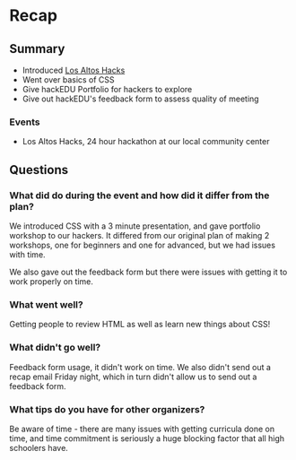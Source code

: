 # Recap

## Summary

- Introduced [Los Altos Hacks](http://losaltoshacks.com)
- Went over basics of CSS
- Give hackEDU Portfolio for hackers to explore
- Give out hackEDU's feedback form to assess quality of meeting

### Events

- Los Altos Hacks, 24 hour hackathon at our local community center

## Questions

### What did do during the event and how did it differ from the plan?

We introduced CSS with a 3 minute presentation, and gave portfolio workshop to
our hackers.  It differed from our original plan of making 2 workshops, one for
beginners and one for advanced, but we had issues with time.

We also gave out the feedback form but there were issues with getting it to work
properly on time.

### What went well?

Getting people to review HTML as well as learn new things about CSS!

### What didn't go well?

Feedback form usage, it didn't work on time. We also didn't send out a recap
email Friday night, which in turn didn't allow us to send out a feedback form.

### What tips do you have for other organizers?

Be aware of time - there are many issues with getting curricula done on time,
and time commitment is seriously a huge blocking factor that all high schoolers
have.
